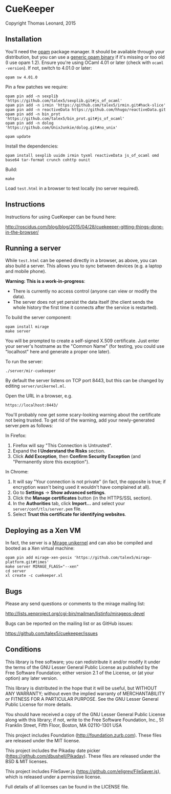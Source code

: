 CueKeeper
=========

Copyright Thomas Leonard, 2015


Installation
------------

You'll need the [opam](http://opam.ocaml.org/) package manager.
It should be available through your distribution, but you can use a [generic opam binary](http://tools.ocaml.org/opam.xml) if it's missing or too old (I use opam 1.2).
Ensure you're using OCaml 4.01 or later (check with `ocaml -version`).
If not, switch to 4.01.0 or later:

    opam sw 4.01.0

Pin a few patches we require:

    opam pin add -n sexplib 'https://github.com/talex5/sexplib.git#js_of_ocaml'
    opam pin add -n irmin 'https://github.com/talex5/irmin.git#hack-slice'
    opam pin add -n reactiveData https://github.com/hhugo/reactiveData.git
    opam pin add -n bin_prot 'https://github.com/talex5/bin_prot.git#js_of_ocaml'
    opam pin add -n dolog 'https://github.com/UnixJunkie/dolog.git#no_unix'

    opam update

Install the dependencies:

    opam install sexplib uuidm irmin tyxml reactiveData js_of_ocaml omd base64 tar-format crunch cohttp ounit

Build:

    make

Load `test.html` in a browser to test locally (no server required).


Instructions
------------

Instructions for using CueKeeper can be found here:

http://roscidus.com/blog/blog/2015/04/28/cuekeeper-gitting-things-done-in-the-browser/


Running a server
----------------

While `test.html` can be opened directly in a browser, as above, you can also build a server.
This allows you to sync between devices (e.g. a laptop and mobile phone).

**Warning: This is a work-in-progress**:

- There is currently no access control (anyone can view or modify the data).
- The server does not yet persist the data itself
  (the client sends the whole history the first time it connects after the service is restarted).

To build the server component:

    opam install mirage
    make server

You will be prompted to create a self-signed X.509 certificate. Just enter your server's hostname
as the "Common Name" (for testing, you could use "localhost" here and generate a proper one later).

To run the server:

    ./server/mir-cuekeeper

By default the server listens on TCP port 8443, but this can be changed by editing `server/unikernel.ml`.

Open the URL in a browser, e.g.

    https://localhost:8443/

You'll probably now get some scary-looking warning about the certificate not being trusted.
To get rid of the warning, add your newly-generated server.pem as follows:

In Firefox:

1. Firefox will say "This Connection is Untrusted".
2. Expand the **I Understand the Risks** section.
3. Click **Add Exception**, then **Confirm Security Exception** (and "Permanently store this exception").

In Chrome:

1. It will say "Your connection is not private" (in fact, the opposite is true; if encryption wasn't being used it wouldn't have complained at all).
2. Go to **Settings** -> **Show advanced settings**.
3. Click the **Manage certificates** button (in the HTTPS/SSL section).
4. In the **Authorities** tab, click **Import...** and select your `server/conf/tls/server.pem` file.
5. Select **Trust this certificate for identifying websites**.

Deploying as a Xen VM
---------------------

In fact, the server is a [Mirage unikernel][mirage] and can also be compiled and booted as a Xen virtual machine:

    opam pin add mirage-xen-posix 'https://github.com/talex5/mirage-platform.git#times'
    make server MIRAGE_FLAGS="--xen"
    cd server
    xl create -c cuekeeper.xl


Bugs
----

Please any send questions or comments to the mirage mailing list:

http://lists.xenproject.org/cgi-bin/mailman/listinfo/mirageos-devel

Bugs can be reported on the mailing list or as GitHub issues:

https://github.com/talex5/cuekeeper/issues


Conditions
----------

This library is free software; you can redistribute it and/or
modify it under the terms of the GNU Lesser General Public
License as published by the Free Software Foundation; either
version 2.1 of the License, or (at your option) any later version.

This library is distributed in the hope that it will be useful,
but WITHOUT ANY WARRANTY; without even the implied warranty of
MERCHANTABILITY or FITNESS FOR A PARTICULAR PURPOSE.  See the GNU
Lesser General Public License for more details.

You should have received a copy of the GNU Lesser General Public
License along with this library; if not, write to the Free Software
Foundation, Inc., 51 Franklin Street, Fifth Floor, Boston, MA  02110-1301
USA


This project includes Foundation (http://foundation.zurb.com). These files
are released under the MIT license.


This project includes the Pikaday date picker (https://github.com/dbushell/Pikaday).
These files are released under the BSD & MIT licenses.


This project includes FileSaver.js (https://github.com/eligrey/FileSaver.js), which
is released under a permissive license.


Full details of all licenses can be found in the LICENSE file.


[mirage]: http://openmirage.org/
